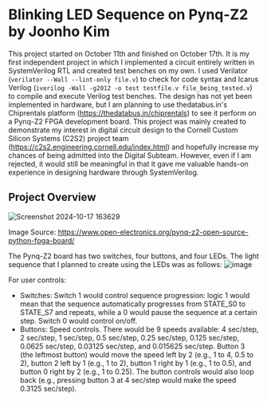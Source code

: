 # Blinking LED Sequence on Pynq-Z2 by Joonho Kim
This project started on October 11th and finished on October 17th. It is my first independent project in which I implemented a circuit entirely written in SystemVerilog RTL and created test benches on my own. I used Verilator (`verilator --Wall --lint-only file.v`) to check for code syntax and Icarus Verilog (`iverilog -Wall -g2012 -o test testfile.v file_being_tested.v`) to compile and execute Verilog test benches. The design has not yet been implemented in hardware, but I am planning to use thedatabus.in's Chiprentals platform (https://thedatabus.in/chiprentals) to see it perform on a Pynq-Z2 FPGA development board. 
This project was mainly created to demonstrate my interest in digital circuit design to the Cornell Custom Silicon Systems (C2S2) project team (https://c2s2.engineering.cornell.edu/index.html) and hopefully increase my chances of being admitted into the Digital Subteam. However, even if I am rejected, it would still be meaningful in that it gave me valuable hands-on experience in designing hardware through SystemVerilog.
## Project Overview
![Screenshot 2024-10-17 163629](https://github.com/user-attachments/assets/da159429-dd7b-4f82-b6a5-080687f3a5d1)

Image Source: https://www.open-electronics.org/pynq-z2-open-source-python-fpga-board/

The Pynq-Z2 board has two switches, four buttons, and four LEDs. The light sequence that I planned to create using the LEDs was as follows:
![image](https://github.com/user-attachments/assets/b8d99cd5-ce59-41c0-9344-019660886d2d)

For user controls:
- Switches: Switch 1 would control sequence progression: logic 1 would mean that the sequence automatically progresses from STATE_S0 to STATE_S7 and repeats, while a 0 would pause the sequence at a certain step. Switch 0 would control on/off.
- Buttons: Speed controls. There would be 9 speeds available: 4 sec/step, 2 sec/step, 1 sec/step, 0.5 sec/step, 0.25 sec/step, 0.125 sec/step, 0.0625 sec/step, 0.03125 sec/step, and 0.015625 sec/step. Button 3 (the leftmost button) would move the speed left by 2 (e.g., 1 to 4, 0.5 to 2), button 2 left by 1 (e.g., 1 to 2), button 1 right by 1 (e.g., 1 to 0.5), and button 0 right by 2 (e.g., 1 to 0.25). The button controls would also loop back (e.g., pressing button 3 at 4 sec/step would make the speed 0.3125 sec/step).
